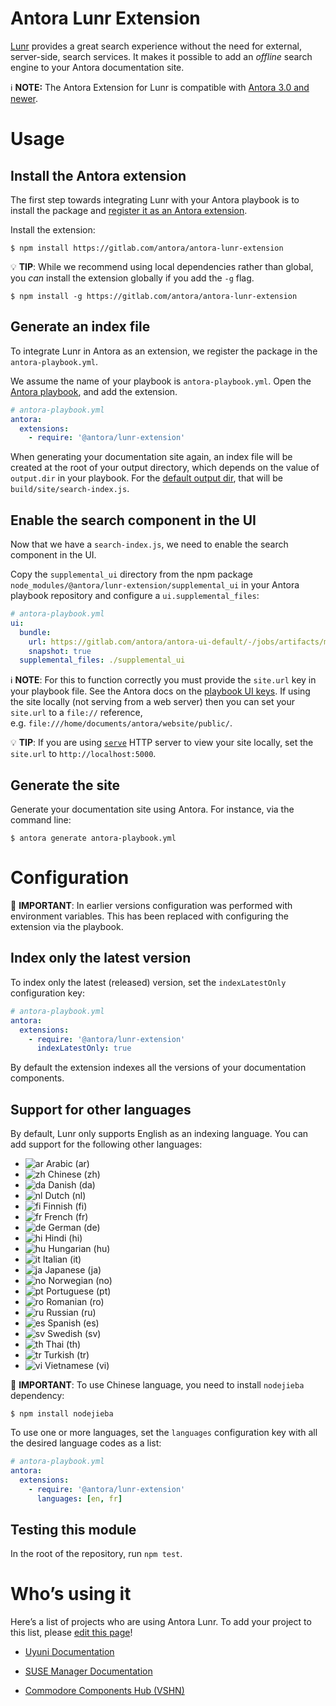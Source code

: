 # Antora Lunr Extension

[Lunr](https://lunrjs.com/) provides a great search experience without the need for external, server-side, search services.
It makes it possible to add an *offline* search engine to your Antora documentation site.

:information_source: **NOTE:** The Antora Extension for Lunr is compatible with [Antora 3.0 and newer](https://docs.antora.org/antora/3.0/whats-new/).

# Usage

## Install the Antora extension

The first step towards integrating Lunr with your Antora playbook is to install the package and [register it as an Antora extension](https://docs.antora.org/antora/3.0/extend/register-extension/).

Install the extension:

```console
$ npm install https://gitlab.com/antora/antora-lunr-extension
```

:bulb: **TIP**: While we recommend using local dependencies rather than global, you *can* install the extension globally if you add the `-g` flag.

```console
$ npm install -g https://gitlab.com/antora/antora-lunr-extension
```

## Generate an index file

To integrate Lunr in Antora as an extension, we register the package in the `antora-playbook.yml`.

We assume the name of your playbook is `antora-playbook.yml`.
Open the [Antora playbook](https://docs.antora.org/antora/3.0/playbook/), and add the extension.

```yaml
# antora-playbook.yml
antora:
  extensions:
    - require: '@antora/lunr-extension'
```

When generating your documentation site again, an index file will be created at the root of your output directory, which depends on the value of `output.dir` in your playbook.
For the [default output dir](https://docs.antora.org/antora/3.0/playbook/configure-output/#default-output-dir), that will be `build/site/search-index.js`.

## Enable the search component in the UI

Now that we have a `search-index.js`, we need to enable the search component in the UI.

Copy the `supplemental_ui` directory from the npm package `node_modules/@antora/lunr-extension/supplemental_ui` in your Antora playbook repository and configure a `ui.supplemental_files`:

```yaml
# antora-playbook.yml
ui:
  bundle:
    url: https://gitlab.com/antora/antora-ui-default/-/jobs/artifacts/master/raw/build/ui-bundle.zip?job=bundle-stable
    snapshot: true
  supplemental_files: ./supplemental_ui
```


:information_source: **NOTE**: For this to function correctly you must provide the `site.url` key in your playbook file.
See the Antora docs on the [playbook UI keys](https://docs.antora.org/antora/3.0/playbook/configure-ui/).
If using the site locally (not serving from a web server) then you can set your `site.url` to a `file://` reference, e.g. `file:///home/documents/antora/website/public/`.

:bulb: **TIP**: If you are using [`serve`](https://www.npmjs.com/package/serve) HTTP server to view your site locally, set the `site.url` to `http://localhost:5000`.

## Generate the site

Generate your documentation site using Antora.
For instance, via the command line:

```console
$ antora generate antora-playbook.yml
```

# Configuration

:rotating_light: **IMPORTANT**: In earlier versions configuration was performed with environment variables.
This has been replaced with configuring the extension via the playbook.

## Index only the latest version

To index only the latest (released) version, set the `indexLatestOnly` configuration key:

```yaml
# antora-playbook.yml
antora:
  extensions:
    - require: '@antora/lunr-extension'
      indexLatestOnly: true
```

By default the extension indexes all the versions of your documentation components.

## Support for other languages

By default, Lunr only supports English as an indexing language.
You can add support for the following other languages:

- ![ar](https://raw.githubusercontent.com/madebybowtie/FlagKit/master/Assets/PNG/IQ.png) Arabic (ar)
- ![zh](https://raw.githubusercontent.com/madebybowtie/FlagKit/master/Assets/PNG/CN.png) Chinese (zh)
- ![da](https://raw.githubusercontent.com/madebybowtie/FlagKit/master/Assets/PNG/DK.png) Danish (da)
- ![nl](https://raw.githubusercontent.com/madebybowtie/FlagKit/master/Assets/PNG/NL.png) Dutch (nl)
- ![fi](https://raw.githubusercontent.com/madebybowtie/FlagKit/master/Assets/PNG/FI.png) Finnish (fi)
- ![fr](https://raw.githubusercontent.com/madebybowtie/FlagKit/master/Assets/PNG/FR.png) French (fr)
- ![de](https://raw.githubusercontent.com/madebybowtie/FlagKit/master/Assets/PNG/DE.png) German (de)
- ![hi](https://raw.githubusercontent.com/madebybowtie/FlagKit/master/Assets/PNG/IN.png) Hindi (hi)
- ![hu](https://raw.githubusercontent.com/madebybowtie/FlagKit/master/Assets/PNG/HU.png) Hungarian (hu)
- ![it](https://raw.githubusercontent.com/madebybowtie/FlagKit/master/Assets/PNG/IT.png) Italian (it)
- ![ja](https://raw.githubusercontent.com/madebybowtie/FlagKit/master/Assets/PNG/JP.png) Japanese (ja)
- ![no](https://raw.githubusercontent.com/madebybowtie/FlagKit/master/Assets/PNG/NO.png) Norwegian (no)
- ![pt](https://raw.githubusercontent.com/madebybowtie/FlagKit/master/Assets/PNG/PT.png) Portuguese (pt)
- ![ro](https://raw.githubusercontent.com/madebybowtie/FlagKit/master/Assets/PNG/RO.png) Romanian (ro)
- ![ru](https://raw.githubusercontent.com/madebybowtie/FlagKit/master/Assets/PNG/RU.png) Russian (ru)
- ![es](https://raw.githubusercontent.com/madebybowtie/FlagKit/master/Assets/PNG/ES.png) Spanish (es)
- ![sv](https://raw.githubusercontent.com/madebybowtie/FlagKit/master/Assets/PNG/SE.png) Swedish (sv)
- ![th](https://raw.githubusercontent.com/madebybowtie/FlagKit/master/Assets/PNG/TH.png) Thai (th)
- ![tr](https://raw.githubusercontent.com/madebybowtie/FlagKit/master/Assets/PNG/TR.png) Turkish (tr)
- ![vi](https://raw.githubusercontent.com/madebybowtie/FlagKit/master/Assets/PNG/VN.png) Vietnamese (vi)


:rotating_light: **IMPORTANT**: To use Chinese language, you need to install `nodejieba` dependency:

```console
$ npm install nodejieba
```

To use one or more languages, set the `languages` configuration key with all the desired language codes as a list:

```yaml
# antora-playbook.yml
antora:
  extensions:
    - require: '@antora/lunr-extension'
      languages: [en, fr]
```

## Testing this module

In the root of the repository, run `npm test`.

# Who’s using it

Here’s a list of projects who are using Antora Lunr.
To add your project to this list, please [edit this page](https://gitlab.com/antora/antora-lunr-extension/-/edit/main/README.adoc)!

-   [Uyuni Documentation](https://www.uyuni-project.org/uyuni-docs/)

-   [SUSE Manager Documentation](https://documentation.suse.com/external-tree/en-us/suma/4.0/suse-manager/index.html)

-   [Commodore Components Hub (VSHN)](https://hub.syn.tools/hub/index.html)

